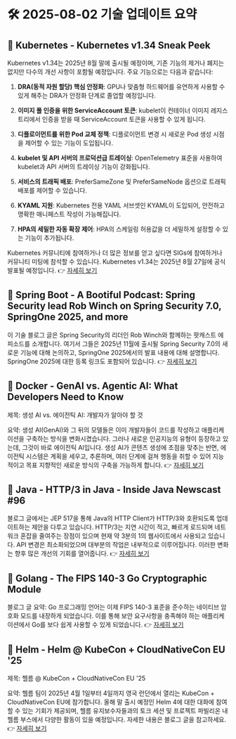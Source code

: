 # 🛠️ 2025-08-02 기술 업데이트 요약

## 🔹 Kubernetes - Kubernetes v1.34 Sneak Peek
Kubernetes v1.34는 2025년 8월 말에 출시될 예정이며, 기존 기능의 제거나 폐지는 없지만 다수의 개선 사항이 포함될 예정입니다. 주요 기능으로는 다음과 같습니다:

1. **DRA(동적 자원 할당) 핵심 안정화**: GPU나 맞춤형 하드웨어를 유연하게 사용할 수 있게 해주는 DRA가 안정화 단계로 졸업할 예정입니다.

2. **이미지 풀 인증을 위한 ServiceAccount 토큰**: kubelet이 컨테이너 이미지 레지스트리에서 인증을 받을 때 ServiceAccount 토큰을 사용할 수 있게 됩니다.

3. **디플로이먼트를 위한 Pod 교체 정책**: 디플로이먼트 변경 시 새로운 Pod 생성 시점을 제어할 수 있는 기능이 도입됩니다.

4. **kubelet 및 API 서버의 프로덕션급 트레이싱**: OpenTelemetry 표준을 사용하여 kubelet과 API 서버의 트레이싱 기능이 강화됩니다.

5. **서비스의 트래픽 배포**: PreferSameZone 및 PreferSameNode 옵션으로 트래픽 배포를 제어할 수 있습니다.

6. **KYAML 지원**: Kubernetes 전용 YAML 서브셋인 KYAML이 도입되어, 안전하고 명확한 매니페스트 작성이 가능해집니다.

7. **HPA의 세밀한 자동 확장 제어**: HPA의 스케일링 허용값을 더 세밀하게 설정할 수 있는 기능이 추가됩니다.

Kubernetes 커뮤니티에 참여하거나 더 많은 정보를 얻고 싶다면 SIGs에 참여하거나 커뮤니티 미팅에 참석할 수 있습니다. Kubernetes v1.34는 2025년 8월 27일에 공식 발표될 예정입니다.
👉 [자세히 보기](https://kubernetes.io/blog/2025/07/28/kubernetes-v1-34-sneak-peek/)

## 🔹 Spring Boot - A Bootiful Podcast: Spring Security lead Rob Winch on Spring Security 7.0, SpringOne 2025, and more
이 기술 블로그 글은 Spring Security의 리더인 Rob Winch와 함께하는 팟캐스트 에피소드를 소개합니다. 여기서 그들은 2025년 11월에 출시될 Spring Security 7.0의 새로운 기능에 대해 논의하고, SpringOne 2025에서의 발표 내용에 대해 설명합니다. SpringOne 2025에 대한 등록 링크도 포함되어 있습니다.
👉 [자세히 보기](https://spring.io/blog/2025/07/31/a-bootiful-podcast-rob-winch)

## 🔹 Docker - GenAI vs. Agentic AI: What Developers Need to Know
제목: 생성 AI vs. 에이전틱 AI: 개발자가 알아야 할 것

요약: 생성 AI(GenAI)와 그 뒤의 모델들은 이미 개발자들이 코드를 작성하고 애플리케이션을 구축하는 방식을 변화시켰습니다. 그러나 새로운 인공지능의 유형이 등장하고 있는데, 그것이 바로 에이전틱 AI입니다. 생성 AI가 콘텐츠 생성에 초점을 맞추는 반면, 에이전틱 시스템은 계획을 세우고, 추론하며, 여러 단계에 걸쳐 행동을 취할 수 있어 지능적이고 목표 지향적인 새로운 방식의 구축을 가능하게 합니다.
👉 [자세히 보기](https://www.docker.com/blog/genai-vs-agentic-ai/)

## 🔹 Java - HTTP/3 in Java - Inside Java Newscast #96
블로그 글에서는 JEP 517을 통해 Java의 HTTP Client가 HTTP/3와 호환되도록 업데이트하는 제안을 다루고 있습니다. HTTP/3는 지연 시간이 적고, 빠르게 로드되며 네트워크 혼잡을 줄여주는 장점이 있으며 현재 약 3분의 1의 웹사이트에서 사용되고 있습니다. API 변경은 최소화되었으며 대부분의 작업은 내부적으로 이루어집니다. 이러한 변화는 향후 많은 개선의 기회를 열어줍니다.
👉 [자세히 보기](https://inside.java/2025/07/31/newscast-96/)

## 🔹 Golang - The FIPS 140-3 Go Cryptographic Module
블로그 글 요약: Go 프로그래밍 언어는 이제 FIPS 140-3 표준을 준수하는 네이티브 암호화 모드를 내장하게 되었습니다. 이를 통해 보안 요구사항을 충족해야 하는 애플리케이션에서 Go를 보다 쉽게 사용할 수 있게 되었습니다.
👉 [자세히 보기](https://go.dev/blog/fips140)

## 🔹 Helm - Helm @ KubeCon + CloudNativeCon EU '25
제목: 헬름 @ KubeCon + CloudNativeCon EU '25

요약: 헬름 팀이 2025년 4월 1일부터 4일까지 영국 런던에서 열리는 KubeCon + CloudNativeCon EU에 참가합니다. 올해 말 출시 예정인 Helm 4에 대한 대화에 참여할 수 있는 기회가 제공되며, 헬름 유지보수자들과의 토크 세션 및 프로젝트 파빌리온 내 헬름 부스에서 다양한 활동이 있을 예정입니다. 자세한 내용은 블로그 글을 참고하세요.
👉 [자세히 보기](https://helm.sh/blog/helm-at-kubecon-eu-25/)

